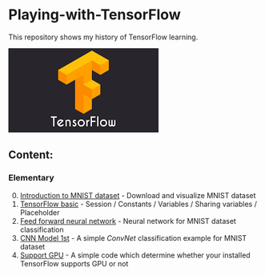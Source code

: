 # Playing-with-TensorFlow
This repository shows my history of TensorFlow learning.

![Logo](./Logo.png)

## Content:
### Elementary
00. [Introduction to MNIST dataset](https://github.com/ahkarami/Playing-with-TensorFlow/blob/master/00_MNISTDataset.py) - Download and visualize MNIST dataset
01. [TensorFlow basic](https://github.com/ahkarami/Playing-with-TensorFlow/blob/master/01_TensorFlowBasic.py) - Session / Constants / Variables / Sharing variables / Placeholder 
02. [Feed forward neural network](https://github.com/ahkarami/Playing-with-TensorFlow/blob/master/02_FeedForwardNeuralNetwork.py) - Neural network for MNIST dataset classification
03. [CNN Model 1st](https://github.com/ahkarami/Playing-with-TensorFlow/blob/master/03_CNN1.py) - A simple _ConvNet_ classification example for MNIST dataset
04. [Support GPU](https://github.com/ahkarami/Playing-with-TensorFlow/blob/master/04_SupportGPU.py) - A simple code which determine whether your installed TensorFlow supports GPU or not
